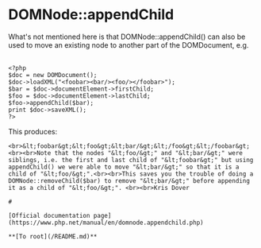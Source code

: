 # DOMNode::appendChild



What&apos;s not mentioned here is that DOMNode::appendChild() can also be used to move an existing node to another part of the DOMDocument, e.g.<br><br>

```
<?php
$doc = new DOMDocument();
$doc->loadXML("<foobar><bar/><foo/></foobar>");
$bar = $doc->documentElement->firstChild;
$foo = $doc->documentElement->lastChild;
$foo->appendChild($bar);
print $doc->saveXML();
?>
```


This produces:

<?xml version="1.0"?>
```
<br>&lt;foobar&gt;&lt;foo&gt;&lt;bar/&gt;&lt;/foo&gt;&lt;/foobar&gt;<br><br>Note that the nodes "&lt;foo/&gt;" and "&lt;bar/&gt;" were siblings, i.e. the first and last child of "&lt;foobar&gt;" but using appendChild() we were able to move "&lt;bar/&gt;" so that it is a child of "&lt;foo/&gt;".<br><br>This saves you the trouble of doing a DOMNode::removeChild($bar) to remove "&lt;bar/&gt;" before appending it as a child of "&lt;foo/&gt;". <br><br>Kris Dover  

#

[Official documentation page](https://www.php.net/manual/en/domnode.appendchild.php)

**[To root](/README.md)**